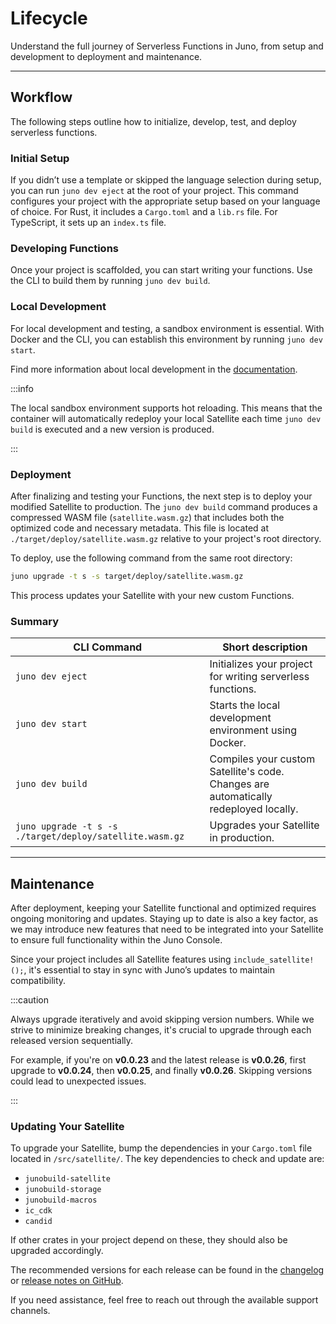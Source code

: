 # Lifecycle

Understand the full journey of Serverless Functions in Juno, from setup and development to deployment and maintenance.

---

## Workflow

The following steps outline how to initialize, develop, test, and deploy serverless functions.

### Initial Setup

If you didn’t use a template or skipped the language selection during setup, you can run `juno dev eject` at the root of your project. This command configures your project with the appropriate setup based on your language of choice. For Rust, it includes a `Cargo.toml` and a `lib.rs` file. For TypeScript, it sets up an `index.ts` file.

### Developing Functions

Once your project is scaffolded, you can start writing your functions. Use the CLI to build them by running `juno dev build`.

### Local Development

For local development and testing, a sandbox environment is essential. With Docker and the CLI, you can establish this environment by running `juno dev start`.

Find more information about local development in the [documentation](../../guides/local-development.mdx).

:::info

The local sandbox environment supports hot reloading. This means that the container will automatically redeploy your local Satellite each time `juno dev build` is executed and a new version is produced.

:::

### Deployment

After finalizing and testing your Functions, the next step is to deploy your modified Satellite to production. The `juno dev build` command produces a compressed WASM file (`satellite.wasm.gz`) that includes both the optimized code and necessary metadata. This file is located at `./target/deploy/satellite.wasm.gz` relative to your project's root directory.

To deploy, use the following command from the same root directory:

```bash
juno upgrade -t s -s target/deploy/satellite.wasm.gz
```

This process updates your Satellite with your new custom Functions.

### Summary

| CLI Command                                              | Short description                                                                    |
| -------------------------------------------------------- | ------------------------------------------------------------------------------------ |
| `juno dev eject`                                         | Initializes your project for writing serverless functions.                           |
| `juno dev start`                                         | Starts the local development environment using Docker.                               |
| `juno dev build`                                         | Compiles your custom Satellite's code. Changes are automatically redeployed locally. |
| `juno upgrade -t s -s ./target/deploy/satellite.wasm.gz` | Upgrades your Satellite in production.                                               |

---

## **Maintenance**

After deployment, keeping your Satellite functional and optimized requires ongoing monitoring and updates. Staying up to date is also a key factor, as we may introduce new features that need to be integrated into your Satellite to ensure full functionality within the Juno Console.

Since your project includes all Satellite features using `include_satellite!();`, it's essential to stay in sync with Juno’s updates to maintain compatibility.

:::caution

Always upgrade iteratively and avoid skipping version numbers. While we strive to minimize breaking changes, it's crucial to upgrade through each released version sequentially.

For example, if you're on **v0.0.23** and the latest release is **v0.0.26**, first upgrade to **v0.0.24**, then **v0.0.25**, and finally **v0.0.26**. Skipping versions could lead to unexpected issues.

:::

### Updating Your Satellite

To upgrade your Satellite, bump the dependencies in your `Cargo.toml` file located in `/src/satellite/`. The key dependencies to check and update are:

- `junobuild-satellite`
- `junobuild-storage`
- `junobuild-macros`
- `ic_cdk`
- `candid`

If other crates in your project depend on these, they should also be upgraded accordingly.

The recommended versions for each release can be found in the [changelog](/changelog) or [release notes on GitHub](https://github.com/junobuild/juno/releases).

If you need assistance, feel free to reach out through the available support channels.
